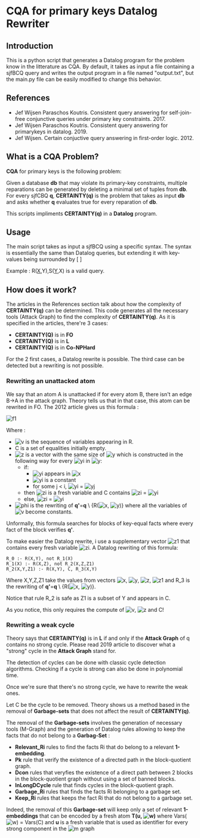 # CQA for primary keys Datalog Rewriter
## Introduction
This is a python script that generates a Datalog program for the problem know in the litterature as CQA.
By default, it takes as input a file containing a sjfBCQ query and writes the output program in a file named "output.txt", but the main.py file can be easily modified to change this behavior.
## References
* Jef Wijsen Paraschos Koutris.  Consistent query answering for self-join-free conjunctive queries under primary key constraints.  2017.
* Jef Wijsen Paraschos Koutris.  Consistent query answering for primarykeys in datalog.  2019.
* Jef Wijsen. Certain conjuctive query answering in first-order logic. 2012.
## What is a CQA Problem?
**CQA** for primary keys is the following problem:

Given a database **db** that may violate its primary-key constraints, multiple reparations can be generated by deleting a minimal set of tuples from **db**. 
For every sjfCBQ **q**, **CERTAINTY(q)** is the problem that takes as input **db** and asks whether **q** evaluates true for every reparation of **db**.

This scripts impliments **CERTAINTY(q)** in a **Datalog** program.
## Usage
The main script takes as input a sjfBCQ using a specific syntax.
The syntax is essentially the same than Datalog queries, but extending it with key-values being surrounded by [ ]

Example : R([X],Y),S([Y],X) is a valid query.
## How does it work?
The articles in the References section talk about how the complexity of **CERTAINTY(q)** can be determined. 
This code generates all the necessary tools (Attack Graph) to find the complexity of **CERTAINTY(q)**.
As it is specified in the articles, there're 3 cases:

* **CERTAINTY(Q)** is in **FO**
* **CERTAINTY(Q)** is in **L**
* **CERTAINTY(Q)** is in **Co-NPHard**

For the 2 first cases, a Datalog rewrite is possible. The third case can be detected but a rewriting is not possible.

### Rewriting an unattacked atom
We say that an atom A is unattacked if for every atom B, there isn't an edge B->A in the attack graph.
Theory tells us that in that case, this atom can be rewrited in FO. The 2012 article gives us this formula :

![f1]

Where :
* ![v] is the sequence of variables appearing in R.
* C is a set of equalities initially empty.
* ![z] is a vector with the same size of ![y] which is constructed in the following way for every ![yi] in ![y]:
	* if:
		* ![yi] appears in ![x]
		* ![yi] is a constant
		* for some j < i, ![yi] = ![yj]
	* then ![zi] is a fresh variable and C contains  ![zi] = ![yi]
	* else, ![zi] = ![yi]
* ![phi] is the rewriting of **q'**=**q** \ {R(![x], ![y])} where all the variables of ![v] become constants.

Unformally, this formula searches for blocks of key-equal facts where every fact of the block verifies **q'**.

To make easier the Datalog rewrite, i use a supplementary vector ![z1] that contains every fresh variable ![zi].
A Datalog rewriting of this formula:

```
R_0 :- R(X,Y), not R_1(X)
R_1(X) :- R(X,Z), not R_2(X,Z,Z1)
R_2(X,Y,Z1) :- R(X,Y), C, R_3(X,Y)
```

Where X,Y,Z,Z1 take the values from vectors ![x], ![y], ![z], ![z1] and R_3 is the rewriting of **q'**=**q** \ {R(![x], ![y])}.

Notice that rule R_2 is safe as Z1 is a subset of Y and appears in C.

As you notice, this only requires the compute of ![v], ![z] and C! 

### Rewriting a weak cycle
Theory says that **CERTAINTY(q)** is in **L** if and only if the **Attack Graph** of q contains no strong cycle. Please read 2019 article to discover what a "strong" cycle in the **Attack Graph** stand for.

The detection of cycles can be done with classic cycle detection algorithms. Checking if a cycle is strong can also be done in polynomial time.

Once we're sure that there's no strong cycle, we have to rewrite the weak ones. 

Let C be the cycle to be removed. Theory shows us a method based in the removal of **Garbage-sets** that does not affect the result of **CERTAINTY(q)**.

The removal of the **Garbage-sets** involves the generation of necessary tools (M-Graph) and the generation of Datalog rules allowing to keep the facts that do not belong to a **Garbag-Set** :

* **Relevant_Ri** rules to find the facts Ri that do belong to a relevant **1-embedding**.
* **Pk** rule that verify the existence of a directed path in the block-quotient graph.
* **Dcon** rules that veryfies the existence of a direct path between 2 blocks in the block-quotient graph without using a set of banned blocks.
* **InLongDCycle** rule that finds cycles in the block-quotient graph.
* **Garbage_Ri** rules that finds the facts Ri belonging to a garbage set.
* **Keep_Ri** rules that keeps the fact Ri that do not belong to a garbage set.

Indeed, the removal of this **Garbage-set** will keep only a set of relevant **1-embeddings** that can be encoded by a fresh atom **T(u, ![w])** where Vars(![w]) = Vars(C) and **u** is a fresh variable that is used as identifier for every strong component in the ![m] graph

[f1]: http://chart.apis.google.com/chart?cht=tx&chl=\exists\vec{v},R(\underline{\vec{x}},\vec{y})\wedge\forall\vec{z}(R(\underline{\vec{x}},\vec{z})\rightarrow(C\wedge\phi(\vec{v})))  

[x]: http://chart.apis.google.com/chart?cht=tx&chl=\underline{\vec{x}}
[y]: http://chart.apis.google.com/chart?cht=tx&chl=\vec{y}
[yi]: http://chart.apis.google.com/chart?cht=tx&chl=y_i 
[yj]: http://chart.apis.google.com/chart?cht=tx&chl=y_j 
[v]: http://chart.apis.google.com/chart?cht=tx&chl=\vec{v} 
[z]: http://chart.apis.google.com/chart?cht=tx&chl=\vec{z} 
[zi]: http://chart.apis.google.com/chart?cht=tx&chl=z_i 
[z1]: http://chart.apis.google.com/chart?cht=tx&chl=\vec{z_1} 
[phi]: http://chart.apis.google.com/chart?cht=tx&chl=\phi(\vec{v}) 
[w]: http://chart.apis.google.com/chart?cht=tx&chl=\vec{w} 
[m]: http://chart.apis.google.com/chart?cht=tx&chl=\hookrightarrow 





